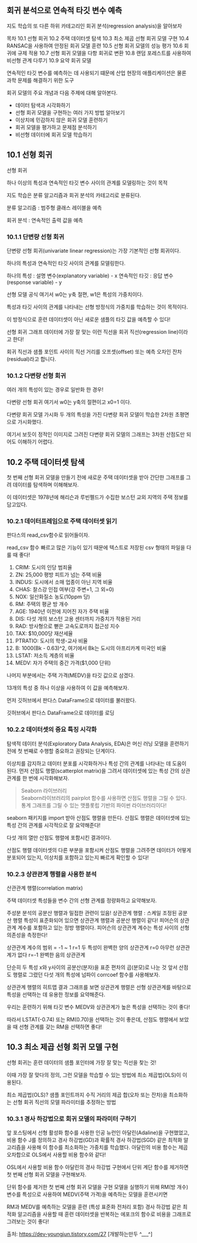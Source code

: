 ## 회귀 분석으로 연속적 타깃 변수 예측


지도 학습의 또 다른 하위 카테고리인 회귀 분석(regression analysis)을 알아보자

목차
10.1 선형 회귀
10.2 주택 데이터셋 탐색
10.3 최소 제곱 선형 회귀 모델 구현
10.4 RANSAC을 사용하여 안정된 회귀 모델 훈련
10.5 선형 회귀 모델의 성능 평가
10.6 회귀에 규제 적용
10.7 선형 회귀 모델을 다항 회귀로 변환
10.8 랜덤 포레스트를 사용하여 비선형 관계 다루기
10.9 요약
회귀 모델

연속적인 타깃 변수를 예측하는 데 사용되기 떄문에 산업 현장의 애플리케이션은 물론 과학 문제를 해결하기 위한 도구

 

회귀 모델의 주요 개념과 다음 주제에 대해 알아본다.

- 데이터 탐색과 시각화하기
- 선형 회귀 모델을 구현하는 여러 가지 방법 알아보기
- 이상치에 민감하지 않은 회귀 모델 훈련하기
- 회귀 모델을 평가하고 문제점 분석하기
- 비선형 데이터에 회귀 모델 학습하기

## 10.1 선형 회귀

선형 회귀

하나 이상의 특성과 연속적인 타깃 변수 사이의 관계를 모델링하는 것이 목적

 
지도 학습은 분류 알고리즘과 회귀 분석의 카테고리로 분류된다.

분류 알고리즘 : 범주형 클래스 레이블을 예측

회귀 분석 : 연속적인 출력 값을 예측

 

### 10.1.1 단변량 선형 회귀

단변량 선형 회귀(univariate linear regression)는 가장 기본적인 선형 회귀이다.

하나의 특성과 연속적인 타깃 사이의 관계를 모델링한다.

 

하나의 특성 : 설명 변수(explanatory variable) - x
연속적인 타깃 : 응답 변수(response variable) - y
 


선형 모델 공식
여기서 w0는 y축 절편, w1은 특성의 가중치이다.

특성과 타깃 사이의 관계를 나타내는 선형 방정식의 가중치를 학습하는 것이 목적이다.

이 방정식으로 훈련 데이터셋이 아닌 새로운 샘플의 타깃 값을 예측할 수 있다!

 


선형 회귀 그래프
데이터에 가장 잘 맞는 이런 직선을 회귀 직선(regression line)이라고 한다!

회귀 직선과 샘플 포인트 사이의 직선 거리를 오프셋(offset) 또는 예측 오차인 잔차(residual)라고 합니다.

 

 

### 10.1.2 다변량 선형 회귀
여러 개의 특성이 있는 경우로 일반화 한 경우!


다변량 선형 회귀
여기서 w0는 y축의 절편이고 x0=1 이다.

 


다변량 회귀 모델 가시화
두 개의 특성을 가진 다변량 회귀 모델이 학습한 2차원 초평면으로 가시화했다.

 

여기서 보듯이 정적인 이미지로 그려진 다변량 회귀 모델의 그래프는 3차원 산점도만 되어도 이해하기 어렵다.

 

## 10.2 주택 데이터셋 탐색
첫 번째 선형 회귀 모델을 만들기 전에 새로운 주택 데이터셋을 받아 간단한 그래프를 그려 데이터를 탐색하며 이해해보자.

 

이 데이터셋은 1978년에 해리슨과 루빈펠드가 수집한 보스턴 교외 지역의 주택 정보를 담고있다.
 

### 10.2.1 데이터프레임으로 주택 데이터셋 읽기
판다스의 read_csv함수로 읽어들이자.

 

read_csv 함수
빠르고 많은 기능이 있기 때문에 텍스트로 저장된 csv 형태의 파일을 다룰 때 좋다!

1. CRIM: 도시의 인당 범죄율
2. ZN: 25,000 평방 피트가 넘는 주택 비율
3. INDUS: 도시에서 소매 업종이 아닌 지역 비율
4. CHAS: 찰스강 인접 여부(강 주변=1, 그 외=0)
5. NOX: 일산화질소 농도(10ppm 당)
6. RM: 주택의 평균 방 개수
7. AGE: 1940년 이전에 지어진 자가 주택 비율
8. DIS: 다섯 개의 보스턴 고용 센터까지 가중치가 적용된 거리
9. RAD: 방사형으로 뻗은 고속도로까지 접근성 지수
10. TAX: $10,000당 재산세율
11. PTRATIO: 도시의 학생-교사 비율
12. B: 1000(Bk - 0.63)^2, 여기에서 Bk는 도시의 아프리카계 미국인 비율
13. LSTAT: 저소득 계층의 비율
14. MEDV: 자가 주택의 중간 가격($1,000 단위)

나머지 부분에서는 주택 가격(MEDV)을 타깃 값으로 삼겠다.

 

13개의 특성 중 하나 이상을 사용하여 이 값을 예측해보자.

먼저 깃허브에서 판다스 DataFrame으로 데이터를 불러왔다.


깃허브에서 판다스 DataFrame으로 데이터를 로딩

### 10.2.2 데이터셋의 중요 특징 시각화

탐색적 데이터 분석(Exploratory Data Analysis, EDA)은 머신 러닝 모델을 훈련하기 전에 첫 번째로 수행할 중요하고 권장되는 단계이다.

이상치를 감지하고 데이터 분포를 시각화하거나 특성 간의 관계를 나타내는 데 도움이 된다.
먼저 산점도 행렬(scatterplot matrix)을 그려서 데이터셋에 있는 특성 간의 상관관계를 한 번에 시각화해보자.

> Seaborn 라이브러리  
> Seaborn라이브러리의 pairplot 함수를 사용하면 산점도 행렬을 그릴 수 있다.  
> 통계 그래프를 그릴 수 있는 맷플롯립 기반의 파이썬 라이브러리이다!

seaborn 패키지를 import 받아 산점도 행렬을 만든다.
산점도 행렬은 데이터셋에 있는 특성 간의 관계를 시각적으로 잘 요약해준다!

다섯 개의 열만 산점도 행렬에 포함시킨 결과이다.

산점도 행렬
데이터셋의 다른 부분을 포함시켜 산점도 행렬을 그려주면 데이터가 어떻게 분포되어 있는지, 이상치를 포함하고 있는지 빠르게 확인할 수 있다!
 

### 10.2.3 상관관계 행렬을 사용한 분석
산관관계 행렬(correlation matrix)

주택 데이터셋 특성들을 변수 간의 선형 관계를 정량화하고 요약해보자.

주성분 분석의 공분산 행렬과 밀접한 관련이 있음!
상관관계 행렬 : 스케일 조정된 공분산 행렬
특성이 표준화되어 있으면 상관관계 행렬과 공분산 행렬이 같다!
피어슨의 상관관계 계수를 포함하고 있는 정방 행렬이다.
피어슨의 상관관계 계수는 특성 사이의 선형 의존성을 측정한다!

상관관계 계수의 범위 = -1 ~ 1
r=1 두 특성이 완벽한 양의 상관관계
r=0 아무런 상관관계가 없다
r=-1 완벽한 음의 상관관계

단순히 두 특성 x와 y사이의 공분산(분자)을 표준 편차의 곱(분모)로 나눈 것
앞서 산점도 행렬로 그렸던 다섯 개의 특성에 넘파이 corrcoef 함수를 사용해보자.


상관관계 행렬의 히트맵
결과 그래프를 보면 상관관계 행렬은 선형 상관관계를 바탕으로 특성을 선택하는 데 유용한 정보를 요약해준다.

 

우리는 훈련하기 위해 타깃 변수 MEDV와 상관관계가 높은 특성을 선택하는 것이 좋다!

따라서 LSTAT(-0.74) 또는 RM(0.70)을 선택하는 것이 좋은데, 산점도 행렬에서 보았을 때 선형 관계를 갖는 RM을 선택하면 좋다!

 

## 10.3 최소 제곱 선형 회귀 모델 구현  

선형 회귀는 훈련 데이터의 샘플 포인터에 가장 잘 맞는 직선을 찾는 것!

이때 가장 잘 맞다의 정의, 그런 모델을 학습할 수 있는 방법에 최소 제곱법(OLS)이 이용된다.

최소 제곱법(OLS)?
샘플 포인트까지 수직 거리의 제곱 합(오차 또는 잔차)을 최소화하는 선형 회귀 직선의 모델 파라미터를 추정하는 방법

### 10.3.1 경사 하강법으로 회귀 모델의 파라미터 구하기
앞 포스팅에서 선형 활성화 함수를 사용한 인공 뉴런인 아달린(Adaline)을 구현했었고, 비용 함수 J를 정의하고 경사 하강법(GD)과 확률적 경사 하강법(SGD) 같은 최적화 알고리즘을 사용해 이 함수를 최소화하는 가중치를 학습했다.
아달린의 비용 함수는 제곱 오차합으로 OLS에서 사용할 비용 함수와 같다!

OSL에서 사용할 비용 함수
아달린의 경사 하강법 구현에서 단위 계단 함수를 제거하면 첫 번째 선형 회귀 모델을 구현해보자.


단위 함수를 제거한 첫 번째 선형 회귀 모델을 구현
모델을 실행하기 위해 RM(방 개수) 변수를 특성으로 사용하여 MEDV(주택 가격)을 예측하는 모델을 훈련시키면


RM과 MEDV를 예측하는 모델을 훈련 (특성 표준화 전처리 포함)
경사 하강법 같은 최적화 알고리즘을 사용할 때 훈련 데이터셋을 반복하는 에포크의 함수로 비용을 그래프로 그려보는 것이 좋다!



출처: https://dev-youngjun.tistory.com/27 [개발하는만두 ^___^]
